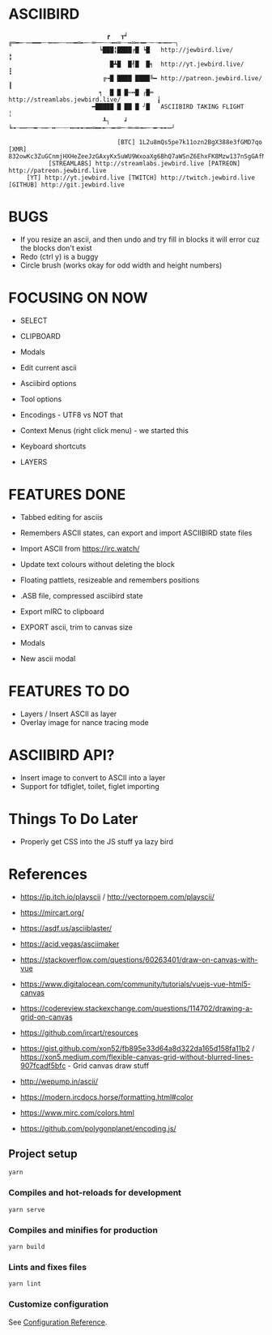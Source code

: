 # ASCIIBIRD

```
                           ┏   ┰╛    ╔═━┉┈┉╼━━╌┈╍┅┉╌┄┉┉━═╾─┈═──┄┈╼╍═┈┄╍═╍╼━┈─┈╼┉╍┅╌╮
                         ╘███╏████╒█ ┕█   http://jewbird.live/                     ╏
                            █┻█  █┦█  █╕  http://yt.jewbird.live/                  ┇
                          ╔╼█ ████ ████╚━ http://patreon.jewbird.live/             ┃
                         ╕  █ █ █┉╍█ ┌█═  http://streamlabs.jewbird.live/          ╽
                       ━█████ █ ██ █ ╯█   ASCIIBIRD TAKING FLIGHT                  ╎
                          ┸╮    ╛     ╘╼┈┅┅──━┈┉┅┈╍┄┈┄┈╍┉╾╾╼╍═━╾╾┄╼╾═─┈═┉═╼┅─┈━╌╾╾┅╯

                              [BTC] 1L2u8mQs5pe7k11ozn2BgX388e3fGMD7qo
[XMR] 832owKc3ZuGCnmjHXHeZeeJzGAxyKx5uWU9WxoaXg6BhQ7aWSnZ6EhxFK8Mzw137nSgGAfMM8FgHjM6rpq5s1EofD7UT2yp
           [STREAMLABS] http://streamlabs.jewbird.live [PATREON] http://patreon.jewbird.live
     [YT] http://yt.jewbird.live [TWITCH] http://twitch.jewbird.live [GITHUB] http://git.jewbird.live
```
# BUGS

* If you resize an ascii, and then undo and try fill in blocks it will error cuz the blocks don't exist
* Redo (ctrl y) is a buggy
* Circle brush (works okay for odd width and height numbers)
# FOCUSING ON NOW

* SELECT
 * CLIPBOARD

* Modals
 * Edit current ascii
 * Asciibird options
 * Tool options

* Encodings - UTF8 vs NOT that

* Context Menus (right click menu) - we started this
* Keyboard shortcuts

* LAYERS

# FEATURES DONE

* Tabbed editing for asciis
* Remembers ASCII states, can export and import ASCIIBIRD state files
* Import ASCII from https://irc.watch/
* Update text colours without deleting the block
* Floating pattlets, resizeable and remembers positions
* .ASB file, compressed asciibird state
* Export mIRC to clipboard
* EXPORT ascii, trim to canvas size

* Modals
 * New ascii modal

# FEATURES TO DO

* Layers / Insert ASCII as layer
* Overlay image for nance tracing mode

# ASCIIBIRD API?

* Insert image to convert to ASCII into a layer
* Support for tdfiglet, toilet, figlet importing

# Things To Do Later

* Properly get CSS into the JS stuff ya lazy bird
# References

* https://jp.itch.io/playscii / http://vectorpoem.com/playscii/
* https://mircart.org/
* https://asdf.us/asciiblaster/
* https://acid.vegas/asciimaker
* https://stackoverflow.com/questions/60263401/draw-on-canvas-with-vue
* https://www.digitalocean.com/community/tutorials/vuejs-vue-html5-canvas
* https://codereview.stackexchange.com/questions/114702/drawing-a-grid-on-canvas
* https://github.com/ircart/resources

* https://gist.github.com/xon52/fb895e33d64a8d322da165d158fa11b2 / https://xon5.medium.com/flexible-canvas-grid-without-blurred-lines-907fcadf5bfc - Grid canvas draw stuff
* http://wepump.in/ascii/

* https://modern.ircdocs.horse/formatting.html#color
* https://www.mirc.com/colors.html

* https://github.com/polygonplanet/encoding.js/

## Project setup
```
yarn
```

### Compiles and hot-reloads for development
```
yarn serve
```

### Compiles and minifies for production
```
yarn build
```

### Lints and fixes files
```
yarn lint
```

### Customize configuration
See [Configuration Reference](https://cli.vuejs.org/config/).
